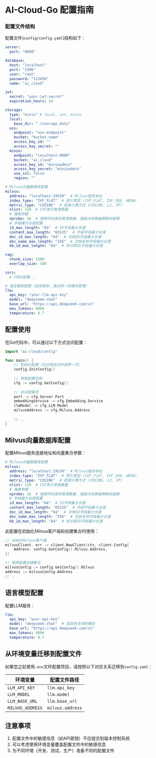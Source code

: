 # AI-Cloud-Go 配置指南

### 配置文件结构

配置文件(`config/config.yaml`)结构如下：

```yaml
server:
  port: "8080"

database:
  host: "localhost"
  port: "3306"
  user: "root"
  password: "123456"
  name: "ai_cloud"

jwt:
  secret: "your-jwt-secret"
  expiration_hours: 24

storage:
  type: "minio" # local, oss, minio
  local:
    base_dir: "./storage_data"
  oss:
    endpoint: "oss-endpoint"
    bucket: "bucket-name"
    access_key_id: ""
    access_key_secret: ""
  minio:
    endpoint: "localhost:9000"
    bucket: "ai-cloud"
    access_key_id: "minioadmin"
    access_key_secret: "minioadmin"
    use_ssl: false
    region: ""

# Milvus向量数据库配置
milvus:
  address: "localhost:19530"  # Milvus服务地址
  index_type: "IVF_FLAT"  # 索引类型 (IVF_FLAT, IVF_SQ8, HNSW)
  metric_type: "COSINE"  # 距离计算方式 (COSINE, L2, IP)
  nlist: 128  # IVF索引聚类数量
  # 搜索参数
  nprobe: 16  # 搜索时检查的聚类数量，值越大结果越精确但越慢
  # 字段最大长度配置
  id_max_length: "64"  # ID字段最大长度
  content_max_length: "65535"  # 内容字段最大长度
  doc_id_max_length: "64"  # 文档ID字段最大长度
  doc_name_max_length: "256"  # 文档名称字段最大长度
  kb_id_max_length: "64"  # 知识库ID字段最大长度

rag:
  chunk_size: 1500
  overlap_size: 500

cors:
  # CORS配置...

# 语言模型配置（后续移除，通过统一的模块管理）
llm:
  api_key: "your-llm-api-key"
  model: "deepseek-chat"
  base_url: "https://api.deepseek.com/v1"
  max_tokens: 4096
  temperature: 0.7
```

## 配置使用

在Go代码中，可以通过以下方式访问配置：

```go
import "ai-cloud/config"

func main() {
    // 初始化配置（在应用启动时调用一次）
    config.InitConfig()
    
    // 获取配置实例
    cfg := config.GetConfig()
    
    // 访问配置项
    port := cfg.Server.Port
    embeddingService := cfg.Embedding.Service
    llmModel := cfg.LLM.Model
    milvusAddress := cfg.Milvus.Address
    
    // ...
}
```

## Milvus向量数据库配置

配置Milvus服务连接地址和向量集合参数：

```yaml
# Milvus向量数据库配置
milvus:
  address: "localhost:19530"  # Milvus服务地址
  index_type: "IVF_FLAT"  # 索引类型 (IVF_FLAT, IVF_SQ8, HNSW)
  metric_type: "COSINE"  # 距离计算方式 (COSINE, L2, IP)
  nlist: 128  # IVF索引聚类数量
  # 搜索参数
  nprobe: 16  # 搜索时检查的聚类数量，值越大结果越精确但越慢
  # 字段最大长度配置
  id_max_length: "64"  # ID字段最大长度
  content_max_length: "65535"  # 内容字段最大长度
  doc_id_max_length: "64"  # 文档ID字段最大长度
  doc_name_max_length: "256"  # 文档名称字段最大长度
  kb_id_max_length: "64"  # 知识库ID字段最大长度
```

此配置在初始化Milvus客户端和创建集合时使用：

```go
// 初始化Milvus客户端
milvusClient, err := client.NewClient(ctx, client.Config{
    Address: config.GetConfig().Milvus.Address,
})

// 使用配置创建集合
milvusConfig := config.GetConfig().Milvus
address := milvusConfig.Address
// ...
```

## 语言模型配置

配置LLM服务：

```yaml
llm:
  api_key: "your-api-key"
  model: "deepseek-chat"  # 或其他支持的模型
  base_url: "https://api.deepseek.com/v1"
  max_tokens: 4096
  temperature: 0.7
```

## 从环境变量迁移到配置文件

如果您之前使用`.env`文件配置项目，请按照以下对应关系迁移到`config.yaml`：

| 环境变量 | 配置文件路径 |
|---------|------------|
| `LLM_API_KEY` | `llm.api_key` |
| `LLM_MODEL` | `llm.model` |
| `LLM_BASE_URL` | `llm.base_url` |
| `MILVUS_ADDRESS` | `milvus.address` |

## 注意事项

1. 配置文件中的敏感信息（如API密钥）不应提交到版本控制系统
2. 可以考虑使用环境变量覆盖配置文件中的敏感信息
3. 为不同环境（开发、测试、生产）准备不同的配置文件 